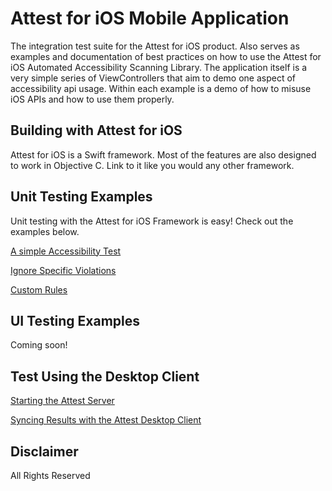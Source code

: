 # Attest for iOS Mobile Application
The integration test suite for the Attest for iOS product. Also serves as examples and documentation
of best practices on how to use the Attest for iOS Automated Accessibility Scanning Library. The application
itself is a very simple series of ViewControllers that aim to demo one aspect of accessibility api usage.
Within each example is a demo of how to misuse iOS APIs and how to use them properly.

## Building with Attest for iOS

Attest for iOS is a Swift framework. Most of the features are also designed to work in Objective C. Link to it like you would any other framework.

## Unit Testing Examples

Unit testing with the Attest for iOS Framework is easy! Check out the examples below.

[A simple Accessibility Test](https://github.com/dequelabs/AttestIOSApp/blob/master/AttestiOSAppTests/SimpleTest.swift)

[Ignore Specific Violations](https://github.com/dequelabs/AttestIOSApp/blob/master/AttestiOSAppTests/IgnoreViolations.swift)

[Custom Rules](https://github.com/dequelabs/AttestIOSApp/blob/master/AttestiOSAppTests/CustomRules.swift)

## UI Testing Examples

Coming soon!

## Test Using the Desktop Client
[Starting the Attest Server](https://github.com/dequelabs/AttestIOSApp/blob/master/AttestiOSApp/AppDelegate.swift)

[Syncing Results with the Attest Desktop Client](https://dequeuniversity.com/guide/attest-mobile/1.0/using/manual-testing/desktop/analyzing/)

## Disclaimer
All Rights Reserved
